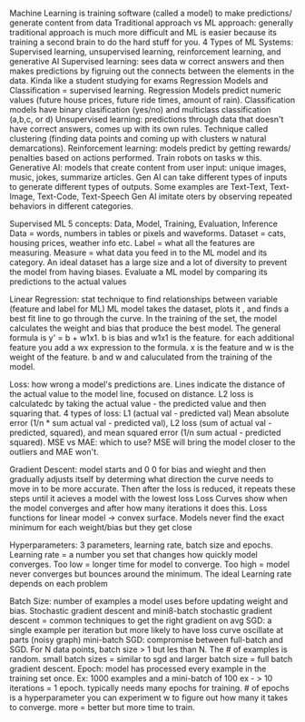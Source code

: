 Machine Learning is training software (called a model) to make predictions/ generate  content from data
Traditional approach vs ML approach: generally traditional approach is much more difficult and ML is easier because its training a second brain to do the hard stuff for you.
4 Types of ML Systems: Supervised learning, unsupervised learning, reinforcement learning, and generative AI
Supervised learning: sees data w correct answers and then makes predictions by figruing out the connects between the elements in the data. Kinda like a student studying for exams
Regression Models and Classification = supervised learning. Regression Models predict numeric values (future house prices, future ride times, amount of rain). Classification models have binary clasification (yes/no) and multiclass classification (a,b,c, or d)
Unsupervised learning: predictions through data that doesn't have correct answers, comes up with its own rules. Technique called clustering (finding data points and coming up with clusters w natural demarcations). 
Reinforcement learning: models predict by getting rewards/ penalties based on actions performed. Train robots on tasks w this.
Generative AI: models that create content from user input: unique images, music, jokes, summarize articles. Gen AI can take different types of inputs to generate different types of outputs. Some examples are Text-Text, Text-Image, Text-Code, Text-Speech
Gen AI imitate oters by observing repeated behaviors in different categories. 

Supervised ML
5 concepts: Data, Model, Training, Evaluation, Inference
Data = words, numbers in tables or pixels and waveforms. Dataset = cats, housing prices, weather info etc. Label = what all the features are measuring. Measure = what data you feed in to the ML model and its category. An ideal dataset has a large size and a lot of diversity to prevent the model from having biases. Evaluate a ML model by comparing its predictions to the actual values

Linear Regression: stat technique to find relationships between variable (feature and label for ML)
ML model takes the dataset, plots it , and finds a best fit line to go through the curve. In the training of the set, the model calculates the weight and bias that produce the best model. The general formula is y' = b + w1x1. b is bias and w1x1 is the feature. for each additional feature you add a wx expression to the formula. x is the feature and w is the weight of the feature. b and w and caluculated from the training of the model.

Loss: how wrong a model's predictions are. Lines indicate the distance of the actual value to the model line, focused on distance. L2 loss is calculatedc by taking the actual value - the predicted value and then squaring that. 4 types of loss: L1 (actual val - predicted val) Mean absolute error (1/n * sum actual val - predicted val), L2 loss (sum of actual val - predicted, squared), and mean squared error (1/n sum actual - predicted squared). 
MSE vs MAE: which to use? MSE will bring the model closer to the outliers and MAE won't.

Gradient Descent: model starts and 0 0 for bias and wieght and then gradually adjusts itself by determing what direction the curve needs to move in to be more accurate. Then after the loss is reduced, it repeats these steps until it acieves a model with the lowest loss
Loss Curves show when the model converges and after how many iterations it does this. Loss functions for linear model -> convex surface. Models never find the exact minimum for each weight/bias but they get close

Hyperparameters: 3 parameters, learning rate, batch size and epochs. Learning rate = a number you set that changes how quickly model converges. Too low = longer time for model to converge. Too high = model never converges but bounces around the minimum. The ideal Learning rate depends on each problem

Batch Size: number of examples a model uses before updating weight and bias. Stochastic gradient descent and mini8-batch stochastic gradient descent = common techniques to get the right gradient on avg
SGD: a single example per iteration but more likely to have loss curve oscillate at parts (noisy graph)
mini-batch SGD: compromise between full-batch and SGD. For N data points, batch size > 1 but les than N. The # of examples is random. small batch sizes = similar to sgd and larger batch size = full batch gradient descent.
Epoch: model has processed every example in the training set once. Ex: 1000 examples and a mini-batch of 100 ex - > 10 iterations = 1 epoch. typically needs many epochs for training. # of epochs is a hyperparameter you can experiment w to figure out how many it takes to converge. more = better but more time to train.

